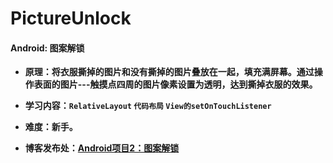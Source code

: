 # PictureUnlock
#### Android: 图案解锁

- **原理：将衣服撕掉的图片和没有撕掉的图片叠放在一起，填充满屏幕。通过操作表面的图片---触摸点四周的图片像素设置为透明，达到撕掉衣服的效果。**

- **学习内容：`RelativeLayout`   `代码布局`   `View的setOnTouchListener`**

- **难度：新手。**

- **博客发布处：[Android项目2：图案解锁](https://fanandjiu.com/Android%E9%A1%B9%E7%9B%AE2%EF%BC%9A%E5%9B%BE%E6%A1%88%E8%A7%A3%E9%94%81/#more)**

